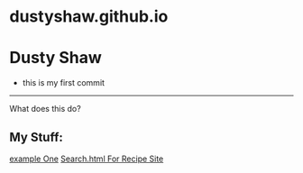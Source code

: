 # dustyshaw.github.io
# Dusty Shaw
- this is my first commit
---
What does this do?
## My Stuff:
[example One](https://www.google.com/search?q=how+to+link+in+markdown&rlz=1C1CHBF_enUS908US908&oq=how+to+link+in+mark&aqs=chrome.0.0i512j69i57j0i10i22i30j0i22i30l7.5862j0j7&sourceid=chrome&ie=UTF-8)
[Search.html For Recipe Site](https://github.com/dustyshaw/dustyshaw.github.io/blob/main/SearchBarPractice)

